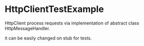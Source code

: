# HttpClientTestExample

HttpClient process requests via implementation of abstract class HttpMessageHandler.

it can be easily changed on stub for tests.

